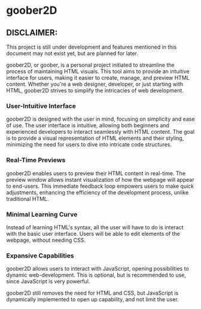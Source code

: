 # goober2D

## DISCLAIMER:
This project is still under development and features mentioned in this document may not exist yet, but are planned for later.

goober2D, or goober, is a personal project initiated to streamline the process of maintaining HTML visuals.
This tool aims to provide an intuitive interface for users, making it easier to create, manage, and preview HTML content.
Whether you're a web designer, developer, or just starting with HTML, goober2D strives to simplify the intricacies of web development.

### User-Intuitive Interface
goober2D is designed with the user in mind, focusing on simplicity and ease of use. The user interface is intuitive, allowing both beginners and experienced developers to interact seamlessly with HTML content. The goal is to provide a visual representation of HTML elements and their styling, minimizing the need for users to dive into intricate code structures.

### Real-Time Previews
goober2D enables users to preview their HTML content in real-time. The preview window allows instant visualization of how the webpage will appear to end-users. This immediate feedback loop empowers users to make quick adjustments, enhancing the efficiency of the development process, unlike traditional HTML.

### Minimal Learning Curve
Instead of learning HTML's syntax, all the user will have to do is interact with the basic user interface.
Users will be able to edit elements of the webpage, without needing CSS.

### Expansive Capabilities
goober2D allows users to interact with JavaScript, opening possibilities to dynamic web-development. 
This is optional, but is recommended to use, since JavaScript is very powerful.

goober2D still removes the need for HTML and CSS, but JavaScript is dynamically implemented to open up capability, and not limit the user.

